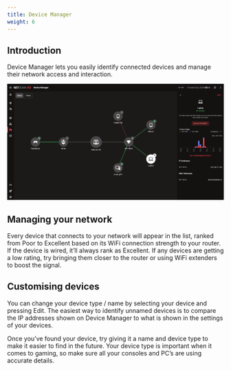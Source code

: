 ```yaml
---
title: Device Manager
weight: 6
---
```


## Introduction

Device Manager lets you easily identify connected devices and manage their network access and interaction.

![](device-manager/2024-10-01-16-43-34-image.png)

## Managing your network

Every device that connects to your network will appear in the list, ranked from Poor to Excellent based on its WiFi connection strength to your router. If the device is wired, it’ll always rank as Excellent. If any devices are getting a low rating, try bringing them closer to the router or using WiFi extenders to boost the signal.

## Customising devices

You can change your device type / name by selecting your device and pressing Edit. The easiest way to identify unnamed devices is to compare the IP addresses shown on Device Manager to what is shown in the settings of your devices.

Once you’ve found your device, try giving it a name and device type to make it easier to find in the future. Your device type is important when it comes to gaming, so make sure all your consoles and PC’s are using accurate details.
